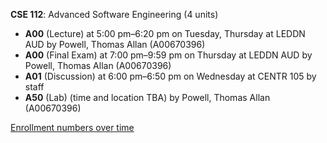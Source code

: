 **CSE 112**: Advanced Software Engineering (4 units)

- **A00** (Lecture) at 5:00 pm–6:20 pm on Tuesday, Thursday at LEDDN AUD by Powell, Thomas Allan (A00670396)
- **A00** (Final Exam) at 7:00 pm–9:59 pm on Thursday at LEDDN AUD by Powell, Thomas Allan (A00670396)
- **A01** (Discussion) at 6:00 pm–6:50 pm on Wednesday at CENTR 105 by staff
- **A50** (Lab) (time and location TBA) by Powell, Thomas Allan (A00670396)

[Enrollment numbers over time](./CSE112.tsv)

